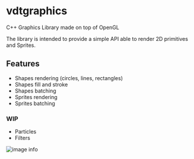 # vdtgraphics
 C++ Graphics Library made on top of OpenGL

 The library is intended to provide a simple API able to render 2D primitives and Sprites.
 
 ## Features
 - Shapes rendering (circles, lines, rectangles)
 - Shapes fill and stroke
 - Shapes batching
 - Sprites rendering
 - Sprites batching

### WIP
- Particles
- Filters

![image info](./doc/preview.gif)